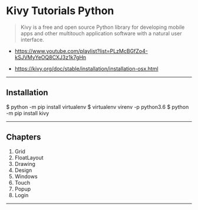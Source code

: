# Kivy Tutorials Python
> Kivy is a free and open source Python library for developing mobile apps and other multitouch application software with a natural user interface.

* https://www.youtube.com/playlist?list=PLzMcBGfZo4-kSJVMyYeOQ8CXJ3z1k7gHn

* https://kivy.org/doc/stable/installation/installation-osx.html

---

## Installation
$ python -m  pip install virtualenv
$ virtualenv virenv -p python3.6
$ python -m pip install kivy

---


## Chapters
1. Grid
2. FloatLayout
3. Drawing
4. Design
5. Windows
6. Touch
7. Popup
8. Login

---